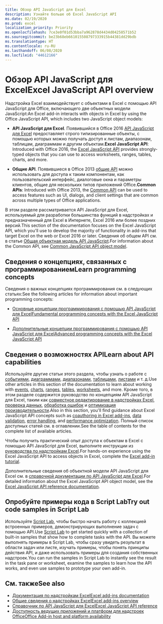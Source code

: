 ```yaml
---
title: Обзор API JavaScript для Excel
description: Узнайте больше об Excel JavaScript API
ms.date: 02/19/2020
ms.prod: excel
localization_priority: Priority
ms.openlocfilehash: 7ce3e0f01d53bba7a962878d4434d04258571b52
ms.sourcegitcommit: be23b68eb661015508797333915b44381dd29bdb
ms.translationtype: HT
ms.contentlocale: ru-RU
ms.lasthandoff: 06/08/2020
ms.locfileid: "44612166"
---
```

# <a name="excel-javascript-api-overview"></a><span data-ttu-id="fd073-103">Обзор API JavaScript для Excel</span><span class="sxs-lookup"><span data-stu-id="fd073-103">Excel JavaScript API overview</span></span>

<span data-ttu-id="fd073-104">Надстройка Excel взаимодействует с объектами в Excel с помощью API JavaScript для Office, включающего две объектных модели JavaScript:</span><span class="sxs-lookup"><span data-stu-id="fd073-104">An Excel add-in interacts with objects in Excel by using the Office JavaScript API, which includes two JavaScript object models:</span></span>

* <span data-ttu-id="fd073-105">**API JavaScript для Excel**. Появившийся в Office 2016 [API JavaScript для Excel](/javascript/api/excel) предоставляет строго типизированные объекты, с помощью которых можно получать доступ к листам, диапазонам, таблицам, диаграммам и другим объектам.</span><span class="sxs-lookup"><span data-stu-id="fd073-105">**Excel JavaScript API**: Introduced with Office 2016, the [Excel JavaScript API](/javascript/api/excel) provides strongly-typed objects that you can use to access worksheets, ranges, tables, charts, and more.</span></span> 

* <span data-ttu-id="fd073-106">**Общие API**. Появившиеся в Office 2013 [общие API](/javascript/api/office) можно использовать для доступа к таким компонентам, как пользовательский интерфейс, диалоговые окна и параметры клиентов, общие для нескольких типов приложений Office.</span><span class="sxs-lookup"><span data-stu-id="fd073-106">**Common APIs**: Introduced with Office 2013, the [Common API](/javascript/api/office) can be used to access features such as UI, dialogs, and client settings that are common across multiple types of Office applications.</span></span>

<span data-ttu-id="fd073-107">В этом разделе рассматривается API JavaScript для Excel, используемый для разработки большинства функций в надстройках и предназначенный для Excel в Интернете, Excel 2016 или более поздних версий.</span><span class="sxs-lookup"><span data-stu-id="fd073-107">This section of the documentation focuses on the Excel JavaScript API, which you'll use to develop the majority of functionality in add-ins that target Excel on the web or Excel 2016 or later.</span></span> <span data-ttu-id="fd073-108">Сведения об общем API см. в статье [Общая объектная модель API JavaScript](../../develop/office-javascript-api-object-model.md).</span><span class="sxs-lookup"><span data-stu-id="fd073-108">For information about the Common API, see [Common JavaScript API object model](../../develop/office-javascript-api-object-model.md).</span></span> 

## <a name="learn-programming-concepts"></a><span data-ttu-id="fd073-109">Сведения о концепциях, связанных с программированием</span><span class="sxs-lookup"><span data-stu-id="fd073-109">Learn programming concepts</span></span>

<span data-ttu-id="fd073-110">Сведения о важных концепциях программирования см. в следующих статьях:</span><span class="sxs-lookup"><span data-stu-id="fd073-110">See the following articles for information about important programming concepts:</span></span>
 
- [<span data-ttu-id="fd073-111">Основные концепции программирования с помощью API JavaScript для Excel</span><span class="sxs-lookup"><span data-stu-id="fd073-111">Fundamental programming concepts with the Excel JavaScript API</span></span>](../../excel/excel-add-ins-core-concepts.md)

- [<span data-ttu-id="fd073-112">Дополнительные концепции программирования с помощью API JavaScript для Excel</span><span class="sxs-lookup"><span data-stu-id="fd073-112">Advanced programming concepts with the Excel JavaScript API</span></span>](../../excel/excel-add-ins-advanced-concepts.md)

## <a name="learn-about-api-capabilities"></a><span data-ttu-id="fd073-113">Сведения о возможностях API</span><span class="sxs-lookup"><span data-stu-id="fd073-113">Learn about API capabilities</span></span>

<span data-ttu-id="fd073-114">Используйте другие статьи этого раздела, чтобы узнать о работе с [событиями](../../excel/excel-add-ins-events.md), [диаграммами](../../excel/excel-add-ins-charts.md), [диапазонами](../../excel/excel-add-ins-ranges.md), [таблицами](../../excel/excel-add-ins-tables.md), [листами](../../excel/excel-add-ins-worksheets.md) и т. д.</span><span class="sxs-lookup"><span data-stu-id="fd073-114">Use other articles in this section of the documentation to learn about working with [events](../../excel/excel-add-ins-events.md), [charts](../../excel/excel-add-ins-charts.md), [ranges](../../excel/excel-add-ins-ranges.md), [tables](../../excel/excel-add-ins-tables.md), [worksheets](../../excel/excel-add-ins-worksheets.md), and more.</span></span> <span data-ttu-id="fd073-115">Кроме того, в этом разделе содержится руководство по концепциям API JavaScript для Excel, таким как [совместное редактирование в надстройках Excel](../../excel/co-authoring-in-excel-add-ins.md), [проверка данных](../../excel/excel-add-ins-data-validation.md), [обработка ошибок](../../excel/excel-add-ins-error-handling.md) и [оптимизация производительности](../../excel/performance.md).</span><span class="sxs-lookup"><span data-stu-id="fd073-115">Also in this section, you'll find guidance about Excel JavaScript API concepts such as [coauthoring in Excel add-ins](../../excel/co-authoring-in-excel-add-ins.md), [data validation](../../excel/excel-add-ins-data-validation.md), [error handling](../../excel/excel-add-ins-error-handling.md), and [performance optimization](../../excel/performance.md).</span></span> <span data-ttu-id="fd073-116">Полный список доступных статей см. в оглавлении.</span><span class="sxs-lookup"><span data-stu-id="fd073-116">See the table of contents for the complete list of available articles.</span></span>

<span data-ttu-id="fd073-117">Чтобы получить практический опыт доступа к объектам в Excel с помощью API JavaScript для Excel, выполните инструкции из [руководства по надстройкам Excel](../../tutorials/excel-tutorial.md).</span><span class="sxs-lookup"><span data-stu-id="fd073-117">For hands-on experience using the Excel JavaScript API to access objects in Excel, complete the [Excel add-in tutorial](../../tutorials/excel-tutorial.md).</span></span> 

<span data-ttu-id="fd073-118">Дополнительные сведения об объектной модели API JavaScript для Excel см. в [справочной документации по API JavaScript для Excel](/javascript/api/excel).</span><span class="sxs-lookup"><span data-stu-id="fd073-118">For detailed information about the Excel JavaScript API object model, see the [Excel JavaScript API reference documentation](/javascript/api/excel).</span></span>

## <a name="try-out-code-samples-in-script-lab"></a><span data-ttu-id="fd073-119">Опробуйте примеры кода в Script Lab</span><span class="sxs-lookup"><span data-stu-id="fd073-119">Try out code samples in Script Lab</span></span>

<span data-ttu-id="fd073-120">Используйте [Script Lab](../../overview/explore-with-script-lab.md), чтобы быстро начать работу с коллекцией встроенных примеров, демонстрирующих выполнение задач с помощью API.</span><span class="sxs-lookup"><span data-stu-id="fd073-120">Use [Script Lab](../../overview/explore-with-script-lab.md) to get started quickly with a collection of built-in samples that show how to complete tasks with the API.</span></span> <span data-ttu-id="fd073-121">Вы можете выполнять примеры в Script Lab, чтобы сразу увидеть результат в области задач или листе, изучать примеры, чтобы понять принципы действия API, и даже использовать примеры для создания собственных надстроек.</span><span class="sxs-lookup"><span data-stu-id="fd073-121">You can run the samples in Script Lab to instantly see the result in the task pane or worksheet, examine the samples to learn how the API works, and even use samples to prototype your own add-in.</span></span>

## <a name="see-also"></a><span data-ttu-id="fd073-122">См. также</span><span class="sxs-lookup"><span data-stu-id="fd073-122">See also</span></span>

- [<span data-ttu-id="fd073-123">Документация по надстройкам Excel</span><span class="sxs-lookup"><span data-stu-id="fd073-123">Excel add-ins documentation</span></span>](../../excel/index.md)
- [<span data-ttu-id="fd073-124">Общие сведения о надстройках Excel</span><span class="sxs-lookup"><span data-stu-id="fd073-124">Excel add-ins overview</span></span>](../../excel/excel-add-ins-overview.md)
- [<span data-ttu-id="fd073-125">Справочник по API JavaScript для Excel</span><span class="sxs-lookup"><span data-stu-id="fd073-125">Excel JavaScript API reference</span></span>](/javascript/api/excel)
- [<span data-ttu-id="fd073-126">Доступность ведущих приложений и платформ для надстроек Office</span><span class="sxs-lookup"><span data-stu-id="fd073-126">Office Add-in host and platform availability</span></span>](../../overview/office-add-in-availability.md)
